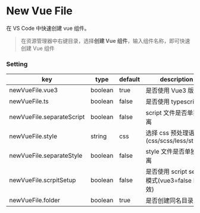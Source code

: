 # New Vue File

在 VS Code 中快速创建 vue 组件。

> 在资源管理器中右键目录，选择**创建 Vue 组件**，输入组件名称，即可快速创建 Vue 组件

### Setting

| key                       | type    | default | description                                   |
| ------------------------- | ------- | ------- | --------------------------------------------- |
| newVueFile.vue3           | boolean | true    | 是否使用 Vue3 版本                            |
| newVueFile.ts             | boolean | false   | 是否使用 typescript                           |
| newVueFile.separateScript | boolean | false   | script 文件是否单独分离                       |
| newVueFile.style          | string  | css     | 选择 css 预处理语言(css/scss/less/stylus)     |
| newVueFile.separateStyle  | boolean | false   | style 文件是否单独分离                        |
| newVueFile.scrpitSetup    | boolean | false   | 是否使用 script setup 模式(vue3=false 时无效) |
| newVueFile.folder         | boolean | true    | 是否创建同名目录                              |
